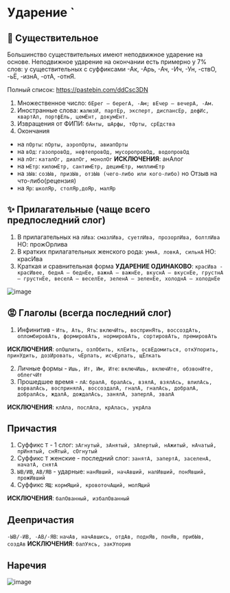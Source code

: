 # Ударение `
## 🐶 Существительное
Большинство существительных имеют неподвижное ударение на основе. Неподвижное ударение на окончании есть примерно у 7% слов: у существительных с суффиксами -Ак, -Арь, -Ач, -Ич, -Ун, -ствО, -ьЁ, -изнА, -отА, -отнЯ. 

Полный список: https://pastebin.com/ddCsc3DN

1) Множественное число: `бЕрег — берегА, -Ам; вЕчер — вечерА, -Ам.`
2) Иностранные слова: `жалюзИ, партЕр, эксперт, диспансЕр, дефИс, квартАл, портфЕль, цемЕнт, докумЕнт.`
3) Извращения от ФИПИ: `бАнты, шАрфы, тОрты, срЕдства`
4) Окончания 
- на `пОрты`: `пОрты, аэропОрты, авиапОрты`
- на `вОд`: `газопровОд, нефтепровОд, мусоропровОд, водопровОд`
- на `лОг`: `каталОг, диалОг, монолОг` **ИСКЛЮЧЕНИЯ**: анАлог
- на `мЕтр`: `киломЕтр, сантимЕтр, децимЕтр, миллимЕтр`
- на `зЫв`: `созЫв, призЫв, отзЫв (чего-либо или кого-либо)` но Отзыв на что-либо(рецензия)
- на `Яр`: `школЯр, столЯр,доЯр, малЯр`

## ✨ Прилагательные (чаще всего предпоследний слог)
1) В прилагательных на `лИва`: `смазлИва, суетлИва, прозорлИва, болтлИва` НО: прожОрлива
2) В кратких прилагательных женского рода: `умнА, ловкА, сильнА` НО: красИва 
3) Краткая и сравнительная форма **УДАРЕНИЕ ОДИНАКОВО**: `красИва - красИвее, беднА — беднЕе, важнА — важнЕе, вкуснА — вкуснЕе, грустнА — грустнЕе, веселА — веселЕе, зеленА — зеленЕе, холоднА — холоднЕе`

![image](https://user-images.githubusercontent.com/70198995/163811610-09355249-6ffb-4447-8f46-47450074cc7b.png)

## 😡 Глаголы (всегда последний слог)
1) Инфинитив - `Ить, Ать, Ять`: `включИть, воспринЯть, воссоздАть, опломбировАть, формировАть, нормировАть, сортировАть, премировАть`

**ИСКЛЮЧЕНИЯ**: `опОшлить, озлОбить, клЕить, освЕдомиться, откУпорить, принУдить, дозИровать, чЕрпать, исчЕрпать, щЁлкать`

2) Личные формы - `Ишь, Ит, Им, Ите`: `включИшь, включИте, обзвонИте, облегчИт`
3) Прошедшее время - `лА`:  `бралА, бралАсь, взялА, взялАсь, влилАсь, ворвалАсь, воспринялА, воссоздалА, гналА, гналАсь, добралА, добралАсь, ждалА, дождалАсь, занялА, заперлА, звалА`

**ИСКЛЮЧЕНИЯ**: `клАла, послАла, крАлась, укрАла`

## Причастия
1) Cуффикс `Т` - 1 слог: `зАгнутый, зАнятый, зАпертый, нАжитый, нАчатый, прИнятый, снЯтый, сОгнутый`
2) Суффикс `Т` женские - последний слог: `занятА, запертА, заселенА, начатА, снятА`
3) `ЫВ/ИВ`, `АВ/ЯВ` - ударные: `нанЯвший, начАвший, налИвший, понЯвший, прожИвший`
5) Суффикс `ЯЩ`: `кормЯщий, кровоточАщий, молЯщий`

**ИСКЛЮЧЕНИЯ**: `балОванный, избалОванный`

## Деепричастия
`-ЫВ/-ИВ, -АВ/-ЯВ`: `начАв, начАвшись, отдАв, поднЯв, понЯв, прибЫв, создАв`
**ИСКЛЮЧЕНИЯ**: `балУясь, закУпорив`

## Наречия
![image](https://user-images.githubusercontent.com/70198995/163816572-cb41e66d-d790-4bab-9790-ade7643d8acb.png)
